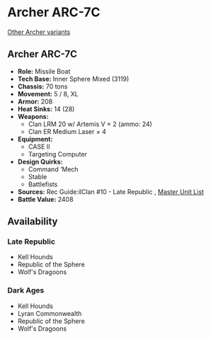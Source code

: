 # Archer ARC-7C 

[Other Archer variants](../archer.md) 

## Archer ARC-7C 

- **Role:** Missile Boat 
- **Tech Base:** Inner Sphere Mixed (3119) 
- **Chassis:** 70 tons 
- **Movement:** 5 / 8, XL 
- **Armor:** 208 
- **Heat Sinks:** 14 (28) 
- **Weapons:** 
  - Clan LRM 20 w/ Artemis V × 2 (ammo: 24) 
  - Clan ER Medium Laser × 4 
- **Equipment:** 
  - CASE II 
  - Targeting Computer 
- **Design Quirks:** 
  - Command ’Mech 
  - Stable 
  - Battlefists 
- **Sources:** Rec Guide:ilClan #10 - Late Republic , [Master Unit List](http://masterunitlist.info/Unit/Details/7731/archer-arc-7c) 
- **Battle Value:** 2408 

## Availability 

### Late Republic 

- Kell Hounds 
- Republic of the Sphere 
- Wolf's Dragoons 

### Dark Ages 

- Kell Hounds 
- Lyran Commonwealth 
- Republic of the Sphere 
- Wolf's Dragoons 

